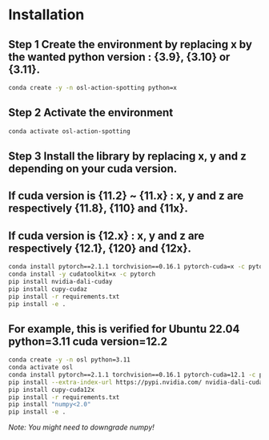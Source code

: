 # Installation

## **Step 1** Create the environment by replacing x by the wanted python version : {3.9}, {3.10} or {3.11}.

```bash
conda create -y -n osl-action-spotting python=x
```

## **Step 2** Activate the environment

```bash
conda activate osl-action-spotting
```

## **Step 3** Install the library by replacing x, y and z depending on your cuda version.
## If cuda version is {11.2} ~ {11.x} : x, y and z are respectively {11.8}, {110} and {11x}.
## If cuda version is {12.x} : x, y and z are respectively {12.1}, {120} and {12x}.

```bash
conda install pytorch==2.1.1 torchvision==0.16.1 pytorch-cuda=x -c pytorch -c nvidia
conda install -y cudatoolkit=x -c pytorch
pip install nvidia-dali-cuday
pip install cupy-cudaz
pip install -r requirements.txt
pip install -e .
```

## For example, this is verified for Ubuntu 22.04 python=3.11 cuda version=12.2
```bash
conda create -y -n osl python=3.11
conda activate osl
conda install pytorch==2.1.1 torchvision==0.16.1 pytorch-cuda=12.1 -c pytorch -c nvidia
pip install --extra-index-url https://pypi.nvidia.com/ nvidia-dali-cuda120
pip install cupy-cuda12x
pip install -r requirements.txt
pip install "numpy<2.0"
pip install -e .
```

_Note: You might need to downgrade numpy!_